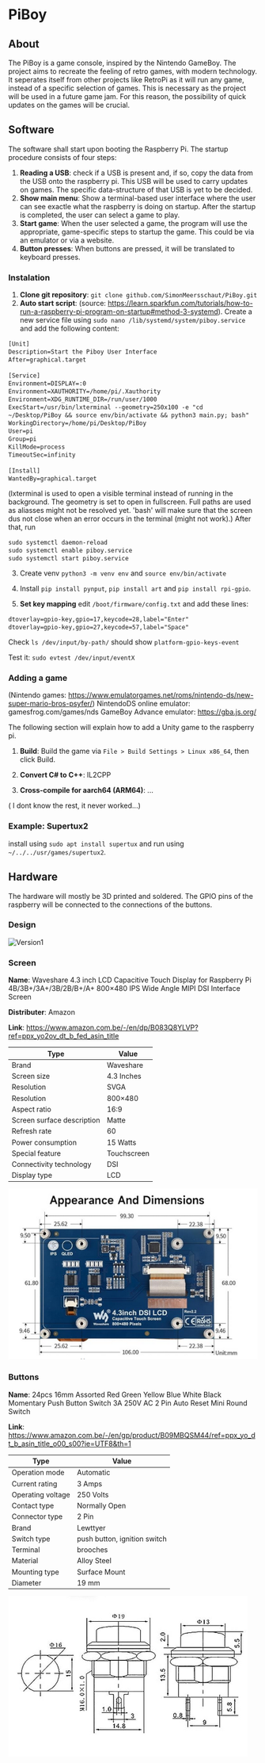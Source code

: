 ﻿# PiBoy
## About

The PiBoy is a game console, inspired by the Nintendo GameBoy. The project aims to 
recreate the feeling of retro games, with modern technology. It seperates itself from
other projects like RetroPi as it will run any game, instead of a specific selection of games. This is necessary as the project will be used in a future game jam. For this reason, the possibility of quick updates on the games will be crucial.

## Software

The software shall start upon booting the Raspberry Pi. The startup procedure consists of four steps:
1) **Reading a USB**: check if a USB is present and, if so, copy the data from the USB onto the raspberry pi. This USB will be used to carry updates on games. The specific data-structure of that USB is yet to be decided.
2) **Show main menu**: Show a terminal-based user interface where the user can see exactle what the raspberry is doing on startup. After the startup is completed, the user can select a game to play.
3) **Start game**: When the user selected a game, the program will use the appropriate, game-specific steps to startup the game. This could be via an emulator or via a website.
4) **Button presses**: When buttons are pressed, it will be translated to keyboard presses.

### Instalation

1. **Clone git repository**: ```git clone github.com/SimonMeersschaut/PiBoy.git```
2. **Auto start script**: (source: https://learn.sparkfun.com/tutorials/how-to-run-a-raspberry-pi-program-on-startup#method-3-systemd).
Create a new service file using ```sudo nano /lib/systemd/system/piboy.service```
and add the following content: 
```
[Unit]
Description=Start the Piboy User Interface
After=graphical.target

[Service]
Environment=DISPLAY=:0
Environment=XAUTHORITY=/home/pi/.Xauthority
Environment=XDG_RUNTIME_DIR=/run/user/1000
ExecStart=/usr/bin/lxterminal --geometry=250x100 -e "cd ~/Desktop/PiBoy && source env/bin/activate && python3 main.py; bash"
WorkingDirectory=/home/pi/Desktop/PiBoy
User=pi
Group=pi
KillMode=process
TimeoutSec=infinity

[Install]
WantedBy=graphical.target
```
(lxterminal is used to open a visible terminal instead of running in the background. The geometry is set to open in fullscreen. Full paths are used as aliasses might not be resolved yet. 'bash' will make sure that the screen dus not close when an error occurs in the terminal (might not work).)
After that, run 
```
sudo systemctl daemon-reload
sudo systemctl enable piboy.service
sudo systemctl start piboy.service
```

3. Create venv `python3 -m venv env` and `source env/bin/activate`

4. Install `pip install pynput`, `pip install art` and `pip install rpi-gpio`.

5. **Set key mapping**
edit `/boot/firmware/config.txt` and add these lines:
```
dtoverlay=gpio-key,gpio=17,keycode=28,label="Enter"
dtoverlay=gpio-key,gpio=27,keycode=57,label="Space"
```

Check `ls /dev/input/by-path/` should show `platform-gpio-keys-event`

Test it: `sudo evtest /dev/input/eventX`


### Adding a game

(Nintendo games: https://www.emulatorgames.net/roms/nintendo-ds/new-super-mario-bros-psyfer/)
NintendoDS online emulator: gamesfrog.com/games/nds
GameBoy Advance emulator: https://gba.js.org/

The following section will explain how to add a Unity game to the raspberry pi.

1. **Build**: Build the game via `File > Build Settings > Linux x86_64`, then click Build.

2. **Convert C# to C++**: IL2CPP

3. **Cross-compile for aarch64 (ARM64)**: ...

( I dont know the rest, it never worked...)

### Example: Supertux2

install using `sudo apt install supertux` and run using
`~/../../usr/games/supertux2`.

## Hardware

The hardware will mostly be 3D printed and soldered. The GPIO pins of the raspberry will be connected to the connections of the buttons.

### Design

![Version1](https://github.com/user-attachments/assets/8de142db-0275-4dfa-b569-f32158f20b45)


### Screen

**Name**: Waveshare 4.3 inch LCD Capacitive Touch Display for Raspberry Pi 4B/3B+/3A+/3B/2B/B+/A+ 800×480 IPS Wide Angle MIPI DSI Interface Screen 

**Distributer**: Amazon

**Link**: https://www.amazon.com.be/-/en/dp/B083Q8YLVP?ref=ppx_yo2ov_dt_b_fed_asin_title

|  Type | Value |
|---|---|
| Brand |  Waveshare |
| Screen size  |  4.3 Inches |
| Resolution | SVGA  |
| Resolution | 800×480 |
| Aspect ratio  |  16:9 |
| Screen surface description  | Matte  |
| Refresh rate  | 60  |
| Power consumption  | 15 Watts  |
| Special feature  | Touchscreen  |
| Connectivity technology  |  DSI |
| Display type  | LCD  |

![Dimensions screen](docs/Dimensions_screen.png)

### Buttons

**Name**: 24pcs 16mm Assorted Red Green Yellow Blue White Black Momentary Push Button Switch 3A 250V AC 2 Pin Auto Reset Mini Round Switch

**Link**: https://www.amazon.com.be/-/en/gp/product/B09MBQSM44/ref=ppx_yo_dt_b_asin_title_o00_s00?ie=UTF8&th=1

| Type | Value |
|------|-------|
| Operation mode | Automatic |
|Current rating |	3 Amps |
|Operating voltage |	250 Volts |
|Contact type |	Normally Open |
|Connector type |	2 Pin |
|Brand 	| Lewttyer |
|Switch type | 	push button, ignition switch |
|Terminal  |	brooches |
|Material |	Alloy Steel |
|Mounting type | Surface Mount |
| Diameter | 19 mm |

![Dimensions Buttons](docs/Dimensions_buttons.png)
